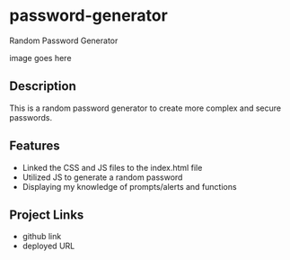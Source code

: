 # password-generator
Random Password Generator
 
 image goes here
 
 ## Description
 This is a random password generator to create more complex and secure passwords. 
 
 ## Features
 * Linked the CSS and JS files to the index.html file
 * Utilized JS to generate a random password
 * Displaying my knowledge of prompts/alerts and functions

## Project Links
* github link
* deployed URL
